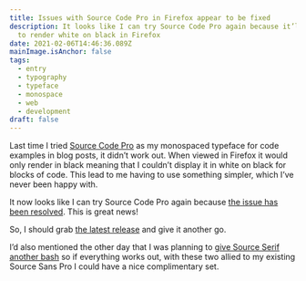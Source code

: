 ```yaml
---
title: Issues with Source Code Pro in Firefox appear to be fixed
description: It looks like I can try Source Code Pro again because it’ll be able
  to render white on black in Firefox
date: 2021-02-06T14:46:36.089Z
mainImage.isAnchor: false
tags:
  - entry
  - typography
  - typeface
  - monospace
  - web
  - development
draft: false
---
```

Last time I tried [Source Code Pro](https://github.com/adobe-fonts/source-code-pro) as my monospaced typeface for code examples in blog posts, it didn’t work out. When viewed in Firefox it would only render in black meaning that I couldn’t display it in white on black for blocks of code. This lead to me having to use something simpler, which I’ve never been happy with.

It now looks like I can try Source Code Pro again because [the issue has been resolved](https://github.com/adobe-fonts/source-code-pro/issues/250#issuecomment-728646917). This is great news!

So, I should grab [the latest release](https://github.com/adobe-fonts/source-code-pro/releases/latest) and give it another go.

I’d also mentioned the other day that I was planning to [give Source Serif another bash](https://fuzzylogic.me/posts/2021-01-31-source-serif-4/) so if everything works out, with these two allied to my existing Source Sans Pro I could have a nice complimentary set.
